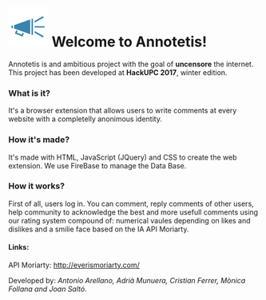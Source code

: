 # <img src="https://github.com/joansalto/annotetis/blob/master/res/megafono.png" height="80" width="80"> Welcome to Annotetis! 

Annotetis is and ambitious project with the goal of <b>uncensore</b> the internet. 
This project has been developed at <b>HackUPC 2017</b>, winter edition.

### What is it? 

It's a browser extension that allows users to write comments at every website with a completelly anonimous identity. 

### How it's made?

It's made with HTML, JavaScript (JQuery) and CSS to create the web extension.
We use FireBase to manage the Data Base.

### How it works?

First of all, users log in. You can comment, reply comments of other users, help community to acknowledge the best and more usefull comments using our rating system compound of: numerical vaules depending on likes and dislikes and a smilie face based on the IA API Moriarty.

#### Links:

API Moriarty: http://everismoriarty.com/




Developed by: <i>Antonio Arellano, Adrià Munuera, Cristian Ferrer, Mònica Follana and Joan Saltó</i>.
